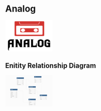 # Analog
<img width="150" height="100" src="./analogCapstone/wwwroot/images/logoForAnalog.png" />

## Enitity Relationship Diagram
<img width="150" height="100" src="./AnalogERD.png" />

